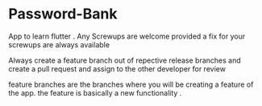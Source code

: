# Password-Bank

 App to learn flutter . Any Screwups are welcome provided a fix for your screwups are always available

 Always create a feature branch out of repective release branches and create a pull request and assign to the other developer for review

 feature branches are the branches where you will be creating a feature of the app. the feature is basically a new functionality . 